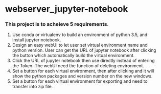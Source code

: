 # webserver_jupyter-notebook  
### This project is to acheieve 5 requirements.  
1. Use conda or virtualenv to build an environment of python 3.5, and install jupyter notebook.  
2. Design an easy webUI to let user set virtual environment name and python version. User can get the URL of jupyter notebook after clicking the button which automatically build the virtual environment.  
3. Click the URL of jupyter notebook then use directly instead of entering the Token. The webUI need the function of deleting environment.  
4. Set a button for each virtual environment, then after clicking and it will show the python packages and version number on the new windows.  
5. Set a button for each virtual environment for exporting and need to transfer into zip file.  

